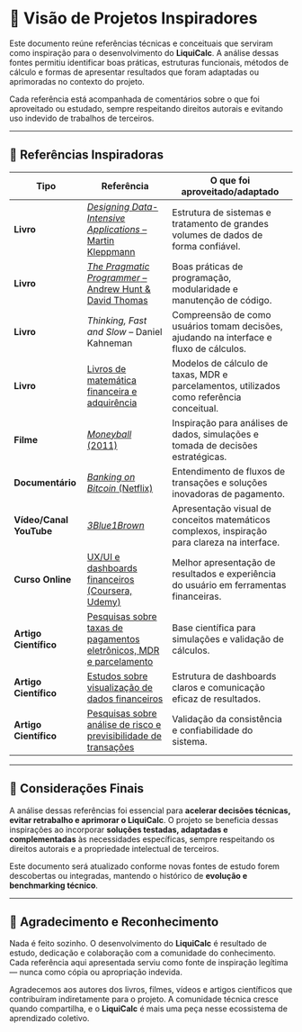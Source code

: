 # 📌 Visão de Projetos Inspiradores

Este documento reúne referências técnicas e conceituais que serviram como inspiração para o desenvolvimento do **LiquiCalc**. A análise dessas fontes permitiu identificar boas práticas, estruturas funcionais, métodos de cálculo e formas de apresentar resultados que foram adaptadas ou aprimoradas no contexto do projeto.

Cada referência está acompanhada de comentários sobre o que foi aproveitado ou estudado, sempre respeitando direitos autorais e evitando uso indevido de trabalhos de terceiros.

---

## 🔗 Referências Inspiradoras

| Tipo                    | Referência                                                                                                                                                                                                                             | O que foi aproveitado/adaptado                                                                |
| ----------------------- | -------------------------------------------------------------------------------------------------------------------------------------------------------------------------------------------------------------------------------------- | --------------------------------------------------------------------------------------------- |
| **Livro**               | [*Designing Data-Intensive Applications* – Martin Kleppmann](https://www.oreilly.com/library/view/designing-data-intensive-applications/9781491903063/?utm_source=chatgpt.com)                                                         | Estrutura de sistemas e tratamento de grandes volumes de dados de forma confiável.            |
| **Livro**               | [*The Pragmatic Programmer* – Andrew Hunt & David Thomas](https://pragprog.com/titles/tpp20/the-pragmatic-programmer-20th-anniversary-edition/?utm_source=chatgpt.com)                                                                 | Boas práticas de programação, modularidade e manutenção de código.                            |
| **Livro**               | *Thinking, Fast and Slow* – Daniel Kahneman                                                                                                                                                                                            | Compreensão de como usuários tomam decisões, ajudando na interface e fluxo de cálculos.       |
| **Livro**               | [Livros de matemática financeira e adquirência](https://minhabiblioteca.com.br/blog/recomendacoes-de-leitura/livros-de-matematica-financeira/?utm_source=chatgpt.com)                                                                  | Modelos de cálculo de taxas, MDR e parcelamentos, utilizados como referência conceitual.      |
| **Filme**               | [*Moneyball* (2011)](https://www.google.com/search?q=O+Homem+Que+Mudou+o+Jogo&oq=O+Homem+Que+Mudou+o+Jogo&gs_lcrp=EgZjaHJvbWUyBggAEEUYOdIBBzI1N2owajeoAgCwAgA&sourceid=chrome&ie=UTF)                                                  | Inspiração para análises de dados, simulações e tomada de decisões estratégicas.              |
| **Documentário**        | [*Banking on Bitcoin* (Netflix)](https://www.google.com/search?q=Banking+on+Bitcoin+(2016)&oq=Banking+on+Bitcoin+(2016)&gs_lcrp=EgZjaHJvbWUyBggAEEUYOdIBBzMzMmowajeoAgCwAgA&sourceid=chrome&ie=UTF-8)                                  | Entendimento de fluxos de transações e soluções inovadoras de pagamento.                      |
| **Vídeo/Canal YouTube** | [*3Blue1Brown*](https://www.youtube.com/c/3blue1brown)                                                                                                                                                                                 | Apresentação visual de conceitos matemáticos complexos, inspiração para clareza na interface. |
| **Curso Online**        | [UX/UI e dashboards financeiros (Coursera, Udemy)](https://www.coursera.org/professional-certificates/google-ux-design?utm_source=chatgpt.com)                                                                                         | Melhor apresentação de resultados e experiência do usuário em ferramentas financeiras.        |
| **Artigo Científico**   | [Pesquisas sobre taxas de pagamentos eletrônicos, MDR e parcelamento](https://www.researchgate.net/publication/385770029_O_USO_DE_MODELOS_E_TECNICAS_DE_UX_NA_CRIACAO_DE_DASHBOARDS_DE_BI_UMA_REVISAO_SISTEMATICA_DA_LITERATURA)       | Base científica para simulações e validação de cálculos.                                      |
| **Artigo Científico**   | [Estudos sobre visualização de dados financeiros](https://bdta.abcd.usp.br/directbitstream/1cac4ff6-9280-4ec4-b3cb-e792735b3fa9/Mercado%20de%20adquirencia%20brasileiro%20para%20pequenos%20empreendedores.pdf?utm_source=chatgpt.com) | Estrutura de dashboards claros e comunicação eficaz de resultados.                            |
| **Artigo Científico**   | [Pesquisas sobre análise de risco e previsibilidade de transações](https://academy.sisense.com/fundamentals-of-ux-dashboard-design?utm_source=chatgpt.com)                                                                             | Validação da consistência e confiabilidade do sistema.                                        |

---

## 📎 Considerações Finais

A análise dessas referências foi essencial para **acelerar decisões técnicas, evitar retrabalho e aprimorar o LiquiCalc**. O projeto se beneficia dessas inspirações ao incorporar **soluções testadas, adaptadas e complementadas** às necessidades específicas, sempre respeitando os direitos autorais e a propriedade intelectual de terceiros.

Este documento será atualizado conforme novas fontes de estudo forem descobertas ou integradas, mantendo o histórico de **evolução e benchmarking técnico**.

---

## 🙏 Agradecimento e Reconhecimento

Nada é feito sozinho. O desenvolvimento do **LiquiCalc** é resultado de estudo, dedicação e colaboração com a comunidade do conhecimento. Cada referência aqui apresentada serviu como fonte de inspiração legítima — nunca como cópia ou apropriação indevida.

Agradecemos aos autores dos livros, filmes, vídeos e artigos científicos que contribuíram indiretamente para o projeto. A comunidade técnica cresce quando compartilha, e o **LiquiCalc** é mais uma peça nesse ecossistema de aprendizado coletivo.
